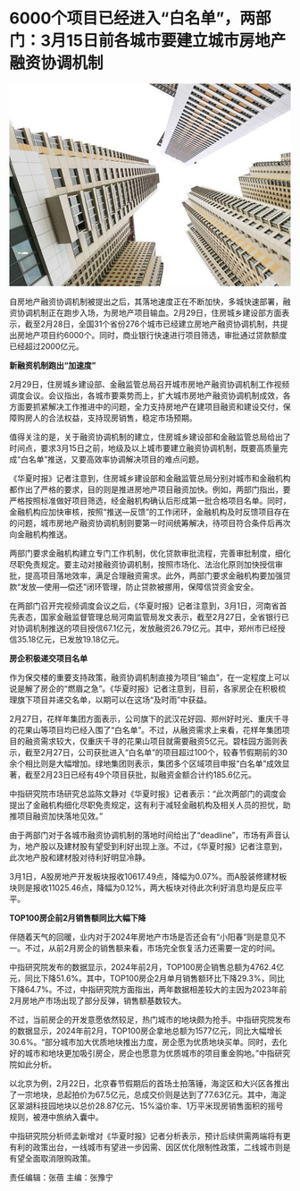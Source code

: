 # 6000个项目已经进入“白名单”，两部门：3月15日前各城市要建立城市房地产融资协调机制

![2724e6bcef53156766f51af1124f4b6d.jpg](https://raw.githubusercontent.com/qqhsx/qqnews_image/main/2024/03/02/6000个项目已经进入“白名单”，两部门：3月15日前各城市要建立城市房地产融资协调机制/2724e6bcef53156766f51af1124f4b6d.jpg)

自房地产融资协调机制被提出之后，其落地速度正在不断加快，多城快速部署，融资协调机制正在跑步入场，为房地产项目输血。2月29日，住房城乡建设部方面表示，截至2月28日，全国31个省份276个城市已经建立房地产融资协调机制，共提出房地产项目约6000个。同时，商业银行快速进行项目筛选，审批通过贷款额度已经超过2000亿元。

**新融资机制跑出“加速度”**

2月29日，住房城乡建设部、金融监管总局召开城市房地产融资协调机制工作视频调度会议。会议指出，各城市要乘势而上，扩大城市房地产融资协调机制成效，各方面要抓紧解决工作推进中的问题，全力支持房地产在建项目融资和建设交付，保障购房人的合法权益，支持现房销售，稳定市场预期。

值得关注的是，关于融资协调机制的建立，住房城乡建设部和金融监管总局给出了时间点，要求3月15日之前，地级及以上城市要建立融资协调机制，既要高质量完成“白名单”推送，又要高效率协调解决项目的难点问题。

《华夏时报》记者注意到，住房城乡建设部和金融监管总局分别对城市和金融机构都作出了严格的要求，目的则是推进房地产项目融资加快。例如，两部门指出，要严格按照标准做好项目筛选，经金融机构确认后形成第一批合格项目名单。同时，金融机构应加快审核，按照“推送—反馈”的工作闭环，金融机构及时反馈项目存在的问题，城市房地产融资协调机制则要第一时间统筹解决，待项目符合条件后再次向金融机构推送。

两部门要求金融机构建立专门工作机制，优化贷款审批流程，完善审批制度，细化尽职免责规定。要主动对接融资协调机制，按照市场化、法治化原则加快授信审批，提高项目落地效率，满足合理融资需求。此外，两部门要求金融机构要加强贷款“发放—使用—偿还”闭环管理，防止贷款被挪用，保障信贷资金安全。

在两部门召开完视频调度会议之后，《华夏时报》记者注意到，3月1日，河南省首先表态，国家金融监督管理总局河南监管局发文表示，截至2月27日，全省银行已对协调机制推送的项目授信67.1亿元，发放融资26.79亿元。其中，郑州市已经授信35.18亿元，已发放19.18亿元。

**房企积极递交项目名单**

作为保交楼的重要支持政策，融资协调机制直接为项目“输血”，在一定程度上可以说是解了房企的“燃眉之急”。《华夏时报》记者注意到，目前，各家房企在积极梳理旗下项目并递交名单，以期可以在这场“及时雨”中获益。

2月27日，花样年集团方面表示，公司旗下的武汉花好园、郑州好时光、重庆千寻的花果山等项目均已经入围了“白名单”。不过，从融资需求上来看，花样年集团项目的融资需求较大，仅重庆千寻的花果山项目就需要融资5亿元。碧桂园方面则表示，截至2月27日，公司获批进入“白名单”的项目超过100个，较春节假期前的30余个相比则是大幅增加。绿地集团则表示，集团多个区域项目申报“白名单”成效显著，截至2月23日已经有49个项目获批，拟融资金额合计约185.6亿元。

中指研究院市场研究总监陈文静对《华夏时报》记者表示：“此次两部门的调度会提出了金融机构细化尽职免责规定，这有利于减轻金融机构及相关人员的担忧，助推项目融资加快落地见效。”

由于两部门对于各城市融资协调机制的落地时间给出了“deadline”，市场有声音认为，地产股以及建材股有望受到利好出现上涨。不过，《华夏时报》记者注意到，此次地产股和建材股对待利好明显冷静。

3月1日，A股房地产开发板块报收10617.49点，降幅为0.07%。而A股装修建材板块则是报收11025.46点，降幅为0.12%，两大板块对待此次利好消息均是反应平平。

**TOP100房企前2月销售额同比大幅下降**

伴随着天气的回暖，业内对于2024年房地产市场是否还会有“小阳春”则是意见不一。不过，从前2月房企的销售额来看，市场完全恢复活力还需要一定的时间。

中指研究院发布的数据显示，2024年前2月，TOP100房企销售总额为4762.4亿元，同比下降51.6%。其中，TOP100房企2月单月销售额环比下降29.3%，同比下降64.7%。不过，中指研究院方面指出，两年数据相差较大的主因为2023年前2月房地产市场出现了部分反弹，销售额基数较大。

不过，当前房企的开发意愿依然较足，热门城市的地块颇为抢手。中指研究院发布的数据显示，2024年前2月，TOP100房企拿地总额为1577亿元，同比大幅增长30.6%。“部分城市加大优质地块推出力度，房企愿为优质地块买单。同时，去化好的城市和地块更加吸引房企，房企也愿意为优质城市的项目重金购地。”中指研究院如此分析。

以北京为例，2月22日，北京春节假期后的首场土拍落锤，海淀区和大兴区各推出了一宗地块，总起拍价为67.5亿元，总成交价则是达到了77.63亿元。其中，海淀区翠湖科技园地块以总价28.87亿元、15%溢价率、1万平米现房销售面积的摇号规则，被港中旅纳入囊中。

中指研究院分析师孟新增对《华夏时报》记者分析表示，预计后续供需两端将有更有利的政策出台，一线城市有望进一步因需、因区优化限制性政策，二线城市则是有望全面取消限购政策。

责任编辑：张蓓 主编：张豫宁

